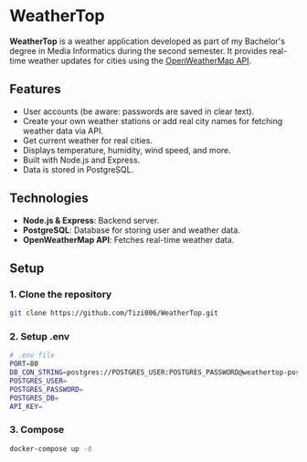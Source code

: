 # WeatherTop

**WeatherTop** is a weather application developed as part of my Bachelor's degree in Media Informatics during the second semester. It provides real-time weather updates for cities using the [OpenWeatherMap API](https://openweathermap.org/api).

## Features
- User accounts (be aware: passwords are saved in clear text).
- Create your own weather stations or add real city names for fetching weather data via API.
- Get current weather for real cities.
- Displays temperature, humidity, wind speed, and more.
- Built with Node.js and Express.
- Data is stored in PostgreSQL.

## Technologies
- **Node.js & Express**: Backend server.
- **PostgreSQL**: Database for storing user and weather data.
- **OpenWeatherMap API**: Fetches real-time weather data.

## Setup

### 1. Clone the repository
```bash
git clone https://github.com/Tizi006/WeatherTop.git
```
### 2. Setup .env
```bash
# .env file
PORT=80
DB_CON_STRING=postgres://POSTGRES_USER:POSTGRES_PASSWORD@weathertop-postgres17:5432/POSTGRES_DB
POSTGRES_USER=
POSTGRES_PASSWORD=
POSTGRES_DB=
API_KEY=
```
### 3. Compose
```bash
docker-compose up -d
```

